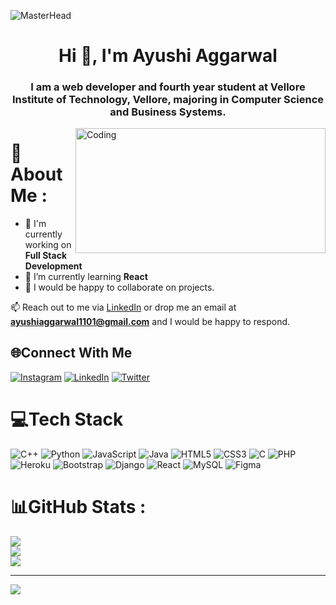 ![MasterHead](https://miro.medium.com/max/1400/1*jB76MLZjiNhGSQQvxm7LSQ.gif)
<h1 align="center">Hi 👋, I'm Ayushi Aggarwal</h1>

<h3 align="center">I am a web developer and fourth year student at Vellore Institute of Technology, Vellore, majoring in Computer Science and Business Systems.</h3>

<img align="right" alt="Coding" width="400" height="200" src="https://cdn.dribbble.com/users/17707/screenshots/2413754/rrr.gif"> 

# 💫About Me :

- 🔭  I'm currently working on **Full Stack Development**
- 🌱  I’m currently learning **React**
- 👯  I would be happy to collaborate on projects.


📫 Reach out to me via <a href="https://www.linkedin.com/in/ayushi-aggarwal-938463194/">LinkedIn</a> or drop me an email at **ayushiaggarwal1101@gmail.com** and I would be happy to respond.


## 🌐Connect With Me
[![Instagram](https://img.shields.io/badge/Instagram-%23E4405F.svg?logo=Instagram&logoColor=white)](https://instagram.com/ayushiiaggarwall) [![LinkedIn](https://img.shields.io/badge/LinkedIn-%230077B5.svg?logo=linkedin&logoColor=white)](https://linkedin.com/in/ayushi-aggarwal-938463194) [![Twitter](https://img.shields.io/badge/Twitter-%231DA1F2.svg?logo=Twitter&logoColor=white)](https://twitter.com/ayushi0107) 


# 💻Tech Stack
![C++](https://img.shields.io/badge/c++-%2300599C.svg?style=for-the-badge&logo=c%2B%2B&logoColor=white) ![Python](https://img.shields.io/badge/python-3670A0?style=for-the-badge&logo=python&logoColor=ffdd54) ![JavaScript](https://img.shields.io/badge/javascript-%23323330.svg?style=for-the-badge&logo=javascript&logoColor=%23F7DF1E) ![Java](https://img.shields.io/badge/java-%23ED8B00.svg?style=for-the-badge&logo=java&logoColor=white) ![HTML5](https://img.shields.io/badge/html5-%23E34F26.svg?style=for-the-badge&logo=html5&logoColor=white) ![CSS3](https://img.shields.io/badge/css3-%231572B6.svg?style=for-the-badge&logo=css3&logoColor=white) ![C](https://img.shields.io/badge/c-%2300599C.svg?style=for-the-badge&logo=c&logoColor=white) ![PHP](https://img.shields.io/badge/php-%23777BB4.svg?style=for-the-badge&logo=php&logoColor=white) ![Heroku](https://img.shields.io/badge/heroku-%23430098.svg?style=for-the-badge&logo=heroku&logoColor=white) ![Bootstrap](https://img.shields.io/badge/bootstrap-%23563D7C.svg?style=for-the-badge&logo=bootstrap&logoColor=white) ![Django](https://img.shields.io/badge/django-%23092E20.svg?style=for-the-badge&logo=django&logoColor=white) ![React](https://img.shields.io/badge/react-%2320232a.svg?style=for-the-badge&logo=react&logoColor=%2361DAFB) ![MySQL](https://img.shields.io/badge/mysql-%2300f.svg?style=for-the-badge&logo=mysql&logoColor=white) 	![Figma](https://img.shields.io/badge/figma-%23F24E1E.svg?style=for-the-badge&logo=figma&logoColor=white)
# 📊GitHub Stats :
![](https://github-readme-stats.vercel.app/api?username=ayu0107&theme=radical&hide_border=false&include_all_commits=false&count_private=false)<br/>
![](https://github-readme-streak-stats.herokuapp.com/?user=ayu0107&theme=radical&hide_border=false)<br/>
![](https://github-readme-stats.vercel.app/api/top-langs/?username=ayu0107&theme=radical&hide_border=false&include_all_commits=false&count_private=false&layout=compact)

---
[![](https://visitcount.itsvg.in/api?id=ayu0107&icon=0&color=0)](https://visitcount.itsvg.in)
